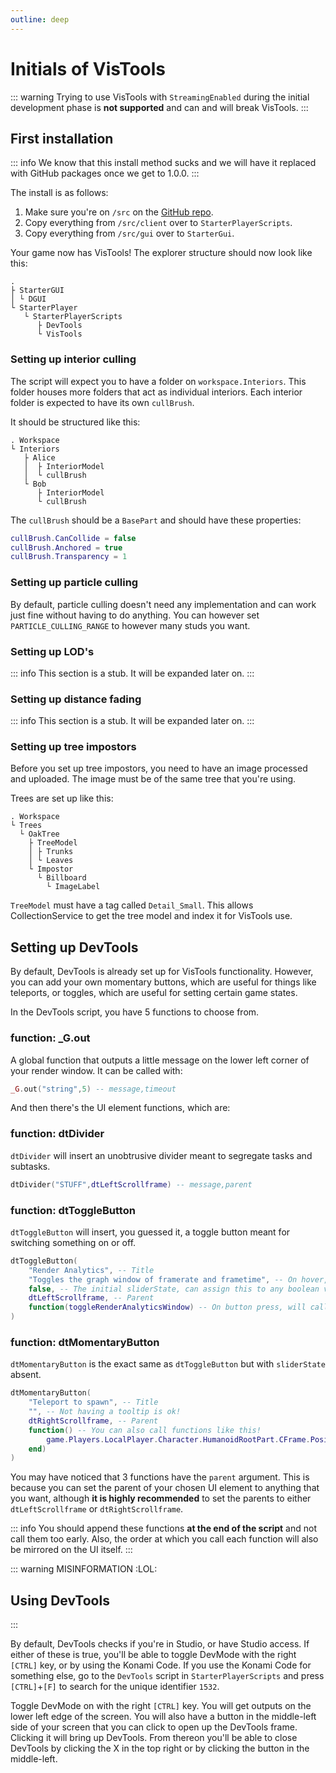 ```yaml
---
outline: deep
---
```


# Initials of VisTools
::: warning
 Trying to use VisTools with `StreamingEnabled` during the initial development phase is **not supported** and can and will break VisTools.
:::
## First installation

::: info
We know that this install method sucks and we will have it replaced with GitHub packages once we get to 1.0.0.
:::

The install is as follows:
1. Make sure you're on `/src` on the [GitHub repo](https://github.com/Opticworks/VisTools/tree/main/src).
2. Copy everything from `/src/client` over to `StarterPlayerScripts`.
3. Copy everything from `/src/gui` over to `StarterGui`.

Your game now has VisTools! The explorer structure should now look like this:

```
. 
├ StarterGUI
│ └ DGUI
└ StarterPlayer
   └ StarterPlayerScripts
      ├ DevTools
      └ VisTools
```


### Setting up interior culling

The script will expect you to have a folder on `workspace.Interiors`. This folder houses more folders that act as individual interiors. Each interior folder is expected to have its own `cullBrush`.

It should be structured like this:

```
. Workspace
└ Interiors
   ├ Alice
   │  ├ InteriorModel
   │  └ cullBrush
   └ Bob
      ├ InteriorModel
      └ cullBrush
```

The `cullBrush` should be a `BasePart` and should have these properties:

```lua
cullBrush.CanCollide = false
cullBrush.Anchored = true
cullBrush.Transparency = 1
``` 

### Setting up particle culling

By default, particle culling doesn't need any implementation and can work just fine without having to do anything. You can however set `PARTICLE_CULLING_RANGE` to however many studs you want.

### Setting up LOD's

::: info
 This section is a stub. It will be expanded later on.
:::

### Setting up distance fading

::: info
 This section is a stub. It will be expanded later on.
:::

### Setting up tree impostors

Before you set up tree impostors, you need to have an image processed and uploaded. The image must be of the same tree that you're using.

Trees are set up like this:
```
. Workspace
└ Trees
  └ OakTree
    ├ TreeModel
    │ ├ Trunks
    │ └ Leaves
    └ Impostor
      └ Billboard
        └ ImageLabel

```

`TreeModel` must have a tag called `Detail_Small`. This allows CollectionService to get the tree model and index it for VisTools use.

## Setting up DevTools

By default, DevTools is already set up for VisTools functionality. However, you can add your own momentary buttons, which are useful for things like teleports, or toggles, which are useful for setting certain game states. 

In the DevTools script, you have 5 functions to choose from.

### function: _G.out

A global function that outputs a little message on the lower left corner of your render window. It can be called with:

```lua
_G.out("string",5) -- message,timeout
```

And then there's the UI element functions, which are:

### function: dtDivider

`dtDivider` will insert an unobtrusive divider meant to segregate tasks and subtasks.

```lua
dtDivider("STUFF",dtLeftScrollframe) -- message,parent
```

### function: dtToggleButton

`dtToggleButton` will insert, you guessed it, a toggle button meant for switching something on or off.

```lua
dtToggleButton(
    "Render Analytics", -- Title
    "Toggles the graph window of framerate and frametime", -- On hover, shows tooltip/description
    false, -- The initial sliderState, can assign this to any boolean value that you want
    dtLeftScrollframe, -- Parent
    function(toggleRenderAnalyticsWindow) -- On button press, will call this function whether or not the sliderState is false.
)
```
### function: dtMomentaryButton

`dtMomentaryButton` is the exact same as `dtToggleButton` but with `sliderState` absent.

```lua
dtMomentaryButton(
    "Teleport to spawn", -- Title
    "", -- Not having a tooltip is ok! 
    dtRightScrollframe, -- Parent
    function() -- You can also call functions like this!
        game.Players.LocalPlayer.Character.HumanoidRootPart.CFrame.Position = workspace.SpawnLocation.Position + Vector3.new(0,10,0)
    end)
)
```

You may have noticed that 3 functions have the `parent` argument. This is because you can set the parent of your chosen UI element to anything that you want, although **it is highly recommended** to set the parents to either `dtLeftScrollframe` or `dtRightScrollframe`. 

::: info
You should append these functions **at the end of the script** and not call them too early. Also, the order at which you call each function will also be mirrored on the UI itself. 
:::

::: warning
MISINFORMATION :LOL:

## Using DevTools
:::

By default, DevTools checks if you're in Studio, or have Studio access. If either of these is true, you'll be able to toggle DevMode with the right `[CTRL]` key, or by using the Konami Code.
If you use the Konami Code for something else, go to the `DevTools` script in `StarterPlayerScripts` and press `[CTRL]`+`[F]` to search for the unique identifier `1532`.

Toggle DevMode on with the right `[CTRL]` key. You will get outputs on the lower left edge of the screen. You will also have a button in the middle-left side of your screen that you can click to open up the DevTools frame. Clicking it will bring up DevTools. 
From thereon you'll be able to close DevTools by clicking the X in the top right or by clicking the button in the middle-left.